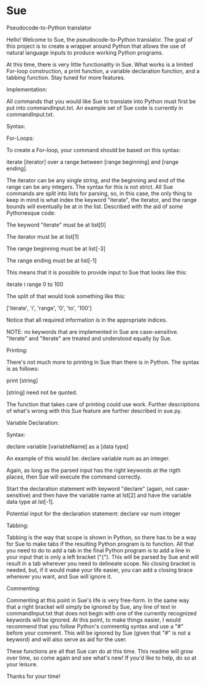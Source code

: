 Sue
===

Pseudocode-to-Python translator


  Hello! Welcome to Sue, the pseudocode-to-Python translator. The goal of this project is to create a wrapper around Python that allows the use of natural language inputs to produce working Python programs.

  At this time, there is very little functionality in Sue. What works is a limited For-loop construction, a print function, a variable declaration function, and a tabbing function. Stay tuned for more features.
  
  

Implementation:

All commands that you would like Sue to translate into Python must first be put into commandInput.txt. An example set of Sue code is currently in commandInput.txt.



Syntax:



For-Loops:

To create a For-loop, your command should be based on this syntax:

iterate [iterator] over a range between [range beginning] and [range ending].

The iterator can be any single string, and the beginning and end of the range can be any integers. The syntax for this is not strict. All Sue commands are split into lists for parsing, so, in this case, the only thing to keep in mind is what index the keyword "iterate", the iterator, and the range bounds will eventually be at in the list. Described with the aid of some Pythonesque code:

The keyword "iterate" must be at list[0]

The iterator must be at list[1]

The range beginning must be at list[-3]

The range ending must be at list[-1]

This means that it is possible to provide input to Sue that looks like this:

iterate i range 0 to 100

The split of that would look something like this:

['iterate', 'i', 'range', '0', 'to', '100']

Notice that all required information is in the appropriate indices.

NOTE: no keywords that are implemented in Sue are case-sensitive. "iterate" and "Iterate" are treated and understood equally by Sue.


Printing:

There's not much more to printing in Sue than there is in Python. The syntax is as follows:

print [string]

[string] need not be quoted.

The function that takes care of printing could use work. Further descriptions of what's wrong with this Sue feature are further described in sue.py.

Variable Declaration:

Syntax:

declare variable [variableName] as a [data type]

An example of this would be: declare variable num as an integer.

Again, as long as the parsed input has the right keywords at the rigth places, then Sue will execute the command correctly.

Start the declaration statement with keyword "declare" (again, not case-sensitive) and then have the variable name at lst[2] and have the variable data type at lst[-1].

Potential input for the declaration statement: declare var num integer

Tabbing:

Tabbing is the way that scope is shown in Python, so there has to be a way for Sue to make tabs if the resulting Python program is to function. All that you need to do to add a tab in the final Python program is to add a line in your input that is only a left bracket ("{"). This will be parsed by Sue and will result in a tab wherever you need to delineate scope. No closing bracket is needed, but, if it would make your life easier, you can add a closing brace wherever you want, and Sue will ignore it.


Commenting:

  Commenting at this point in Sue's life is very free-form. In the same way that a right bracket will simply be ignored by Sue, any line of text in commandInput.txt that does not begin with one of the currently recognized keywords will be ignored. At this point, to make things easier, I would recommend that you follow Python's commentig syntax and use a "#" before your comment. This will be ignored by Sue (given that "#" is not a keyword) and will also serve as aid for the user.



These functions are all that Sue can do at this time. This readme will grow over time, so come again and see what's new! If you'd like to help, do so at your leisure.



Thanks for your time!



















































